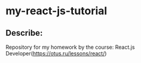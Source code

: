 # my-react-js-tutorial

## Describe:
Repository for my homework by the course: React.js Developer(https://otus.ru/lessons/react/)
